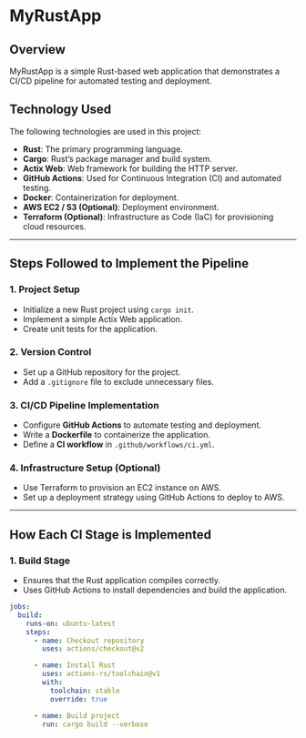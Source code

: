 # MyRustApp

## Overview
MyRustApp is a simple Rust-based web application that demonstrates a CI/CD pipeline for automated testing and deployment.

## Technology Used
The following technologies are used in this project:

- **Rust**: The primary programming language.
- **Cargo**: Rust’s package manager and build system.
- **Actix Web**: Web framework for building the HTTP server.
- **GitHub Actions**: Used for Continuous Integration (CI) and automated testing.
- **Docker**: Containerization for deployment.
- **AWS EC2 / S3 (Optional)**: Deployment environment.
- **Terraform (Optional)**: Infrastructure as Code (IaC) for provisioning cloud resources.

---

## Steps Followed to Implement the Pipeline

### 1. **Project Setup**
- Initialize a new Rust project using `cargo init`.
- Implement a simple Actix Web application.
- Create unit tests for the application.

### 2. **Version Control**
- Set up a GitHub repository for the project.
- Add a `.gitignore` file to exclude unnecessary files.

### 3. **CI/CD Pipeline Implementation**
- Configure **GitHub Actions** to automate testing and deployment.
- Write a **Dockerfile** to containerize the application.
- Define a **CI workflow** in `.github/workflows/ci.yml`.

### 4. **Infrastructure Setup (Optional)**
- Use Terraform to provision an EC2 instance on AWS.
- Set up a deployment strategy using GitHub Actions to deploy to AWS.

---

## How Each CI Stage is Implemented

### **1. Build Stage**
- Ensures that the Rust application compiles correctly.
- Uses GitHub Actions to install dependencies and build the application.

```yaml
jobs:
  build:
    runs-on: ubuntu-latest
    steps:
      - name: Checkout repository
        uses: actions/checkout@v2

      - name: Install Rust
        uses: actions-rs/toolchain@v1
        with:
          toolchain: stable
          override: true

      - name: Build project
        run: cargo build --verbose